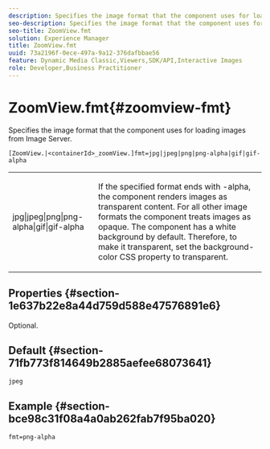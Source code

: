 ```yaml
---
description: Specifies the image format that the component uses for loading images from Image Server.
seo-description: Specifies the image format that the component uses for loading images from Image Server.
seo-title: ZoomView.fmt
solution: Experience Manager
title: ZoomView.fmt
uuid: 73a2196f-0ece-497a-9a12-376dafbbae56
feature: Dynamic Media Classic,Viewers,SDK/API,Interactive Images
role: Developer,Business Practitioner
---
```


# ZoomView.fmt{#zoomview-fmt}

Specifies the image format that the component uses for loading images from Image Server.

 `[ZoomView.|<containerId>_zoomView.]fmt=jpg|jpeg|png|png-alpha|gif|gif-alpha`

<table id="table_441553CD34C94A58A9D7CBF772DEDDB6"> 
 <tbody> 
  <tr> 
   <td colname="col1"> <p> <span class="codeph"> jpg|jpeg|png|png-alpha|gif|gif-alpha</span> </p> </td> 
   <td colname="col2"> <p> If the specified format ends with <span class="codeph"> -alpha</span>, the component renders images as transparent content. For all other image formats the component treats images as opaque. The component has a white background by default. Therefore, to make it transparent, set the <span class="codeph"> background-color</span> CSS property to <span class="codeph"> transparent</span>. </p> </td> 
  </tr> 
 </tbody> 
</table>

## Properties {#section-1e637b22e8a44d759d588e47576891e6}

Optional.

## Default {#section-71fb773f814649b2885aefee68073641}

`jpeg`

## Example {#section-bce98c31f08a4a0ab262fab7f95ba020}

`fmt=png-alpha` 
